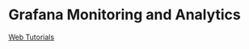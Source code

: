 # Grafana Monitoring and Analytics

[Web Tutorials](https://www.youtube.com/watch?v=mgcJPREl3CU&list=PLDGkOdUX1Ujo3wHw9-z5Vo12YLqXRjzg2)
